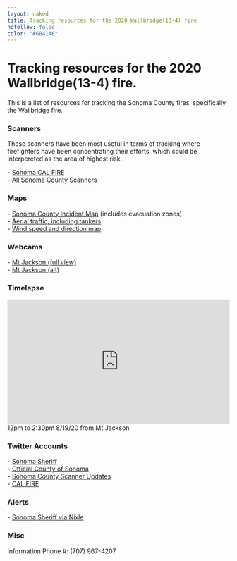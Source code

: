 ```yaml
---
layout: naked
title: Tracking resources for the 2020 Wallbridge(13-4) fire
nofollow: false
color: "#6B41A6"
---
```


<h1>Tracking resources for the 2020 Wallbridge(13-4) fire.</h1>
<p>This is a list of resources for tracking the Sonoma County fires, specifically the Wallbridge fire.
<section>
  <h3>Scanners</h3>
  <p>
    These scanners have been most useful in terms of tracking where firefighters have been concentrating their efforts, which could be interpereted as the area of highest risk.
  </p>
  - <a href="https://m.broadcastify.com/listen/feed/31847" target="_blank">
    Sonoma CAL FIRE
  </a><br />
  - <a href='https://m.broadcastify.com/listen/ctid/231' target='_blank'>All Sonoma County Scanners</a>
</section>
<section>
  <h3>Maps</h3>
  - <a href="https://experience.arcgis.com/experience/8ca8296b14384a468c72e63fd6de766a" target="_blank">Sonoma County Incident Map</a> (includes evacuation zones)<br />
  - <a href="https://www.flightradar24.com/N470DF/2542f4bc">Aerial traffic, including tankers</a><br />
  - <a href="https://www.windy.com/?38.537,-122.916,12" target="_blank">Wind speed and direction map</a><br />
  <!-- - <a href="https://www.sfchronicle.com/projects/california-fire-map/" target='_blank'>SF Chronicle Fire Map</a> -->
</section>
<section>
  <h3>Webcams</h3>
  - <a href='http://www.alertwildfire.org/northbay/index.html?camera=Axis-Jackson&v=81e002f' target='_blank'>Mt Jackson (full view)</a><br />
  - <a href='http://www.alertwildfire.org/northbay/index.html?camera=Axis-Jackson2&v=81e002f' target='_blank'>Mt Jackson (alt)</a>
</section>
<section>
  <h3>Timelapse</h3>
  <style>.embedtool {position: relative;height: 0;padding-top: 56%;overflow: hidden;max-width: 100%;} .embedtool iframe, .embedtool object, .embedtool embed { position: absolute; top: 0; left: 0; width: 100%; height: 100%; } .embedtool .fluid-vids {position: initial !important}</style><div class="embedtool"><iframe src="https://www.youtube.com/embed/KIVbtWUH208" frameborder="0" allowfullscreen></iframe></div>
  12pm to 2:30pm 8/19/20 from Mt Jackson
</section>
<section>
  <h3>Twitter Accounts</h3>
  - <a href="https://twitter.com/sonomasheriff" target="_blank">Sonoma Sheriff</a><br />
  - <a href="https://twitter.com/CountyofSonoma" target="_blank">Official County of Sonoma</a><br />
  - <a href="https://twitter.com/SonomaScanner" target="_blank">Sonoma County Scanner Updates</a><br />
  - <a href="https://twitter.com/CAL_FIRE" target="_blank">CAL FIRE</a>
</section>
<section>
  <h3>Alerts</h3>
  <p>
    - <a href="https://nixle.us/sonoma-county-sheriffs-office/" target="_blank">Sonoma Sheriff via Nixle</a>
  </p>
</section>
<section>
  <h3>Misc</h3>
  <p>Information Phone #: (707) 967-4207</p>
</section>
